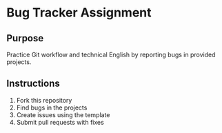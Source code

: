 # Bug Tracker Assignment

## Purpose

Practice Git workflow and technical English by reporting bugs in provided projects.

## Instructions

1. Fork this repository
2. Find bugs in the projects
3. Create issues using the template
4. Submit pull requests with fixes

